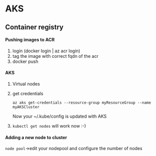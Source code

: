 # AKS



## Container registry

#### Pushing images to ACR

1. login (docker login | az acr login)
2. tag the image with correct fqdn of the acr
3. docker push 



#### AKS

1. Virtual nodes

2. get credentials

   ```
   az aks get-credentials --resource-group myResourceGroup --name myAKSCluster
   ```

   Now your ~/.kube/config is updated with AKS

3. `kubectl get nodes` will work now :-)

#### Adding a new node to cluster

`node pool`->edit your nodepool and configure the number of nodes







